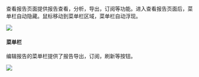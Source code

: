 
查看报告页面提供报告查看，分析，导出，订阅等功能。进入查看报告页面后，菜单栏自动隐藏。鼠标移动到菜单栏区域，菜单栏自动浮现。

![](http://imgcache.tce.fsphere.cn/image/mc.qcloudimg.com/static/img/4d146c1af0b06d31fc97e5031e4b7be4/image.png)

#### 菜单栏

编辑报告的菜单栏提供了报告导出，订阅，刷新等按钮。

![](http://imgcache.tce.fsphere.cn/image/mc.qcloudimg.com/static/img/6160019d3070935eebffcbdd3300cf43/image.png)
